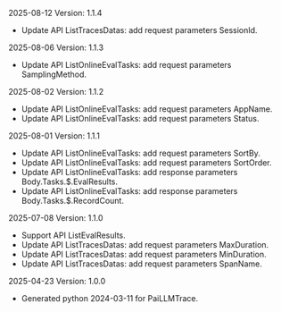 2025-08-12 Version: 1.1.4
- Update API ListTracesDatas: add request parameters SessionId.


2025-08-06 Version: 1.1.3
- Update API ListOnlineEvalTasks: add request parameters SamplingMethod.


2025-08-02 Version: 1.1.2
- Update API ListOnlineEvalTasks: add request parameters AppName.
- Update API ListOnlineEvalTasks: add request parameters Status.


2025-08-01 Version: 1.1.1
- Update API ListOnlineEvalTasks: add request parameters SortBy.
- Update API ListOnlineEvalTasks: add request parameters SortOrder.
- Update API ListOnlineEvalTasks: add response parameters Body.Tasks.$.EvalResults.
- Update API ListOnlineEvalTasks: add response parameters Body.Tasks.$.RecordCount.


2025-07-08 Version: 1.1.0
- Support API ListEvalResults.
- Update API ListTracesDatas: add request parameters MaxDuration.
- Update API ListTracesDatas: add request parameters MinDuration.
- Update API ListTracesDatas: add request parameters SpanName.


2025-04-23 Version: 1.0.0
- Generated python 2024-03-11 for PaiLLMTrace.

